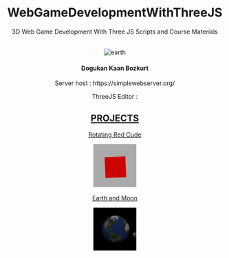 
<div align="center">
<h1>WebGameDevelopmentWithThreeJS</h1>
<p> 3D Web Game Development With Three JS Scripts and Course Materials </p>
<br>
<img src="https://media.giphy.com/media/v1.Y2lkPTc5MGI3NjExYzFtamlwNnB1dmtsb2V2eHR2bWtjcmJwZjBtM3k0dHpuZTJoZ2k1aiZlcD12MV9pbnRlcm5hbF9naWZfYnlfaWQmY3Q9Zw/l41YrkD7I6LnwFd4Y/giphy.gif" alt="earth" />

<h4>Dogukan Kaan Bozkurt</h4>

<p> Server host : https://simplewebserver.org/</p>
<p> ThreeJS Editor : <a href = "https://threejs.org/editor/"></p>

<h2> PROJECTS</h2>
<p> Rotating Red Cude </p>
<img src="mySource/gifs/RedRotatingCube.gif" alt="rotatingRedCube" width="100" height="100"/>
<br>
<p> Earth and Moon </p>
<img src="mySource/gifs/EarthAndMoon.gif" alt="earthAndMoon" width="100" height="100"/>
</div>
